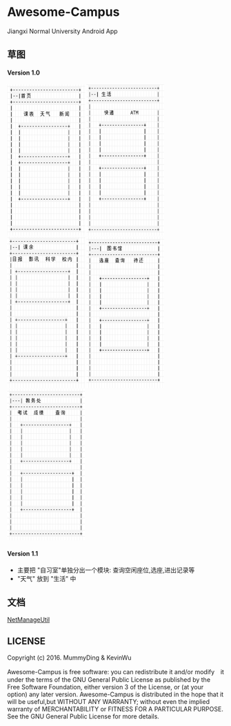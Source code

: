 # Awesome-Campus

Jiangxi Normal University Android App   


## 草图 


#### Version 1.0

<img src="/img/home-v1.0.png" width="180" height="350"/> 
<img src="/img/life-v1.0.png" width="180" height="350"/> 
<img src="/img/leisure-v1.0.png" width="180" height="350"/> 
<img src="/img/libary-v1.0.png" width="180" height="350"/> 
<img src="/img/eduction-v1.0.png" width="180" height="350"/> 


#### Version 1.1

  - 主要把 "自习室"单独分出一个模块: 查询空闲座位,选座,进出记录等
  - "天气" 放到 "生活" 中


## 文档

[NetManageUtil][0]

## LICENSE

Copyright (c) 2016.  MummyDing & KevinWu    
<p>Awesome-Campus is free software: you can redistribute it and/or modify　it under the terms of the GNU 
General Public License as published by the Free Software Foundation, either version 3 of the License, 
or (at your option) any later version.    
Awesome-Campus is distributed in the hope that it will be useful,but WITHOUT ANY WARRANTY; without 
even the implied warranty of MERCHANTABILITY or FITNESS FOR A PARTICULAR PURPOSE.  See the GNU General
Public License for more details.</p>


[0]: https://github.com/MummyDing/Awesome-Campus/blob/dev/Doc/NetManageUtil%E8%AF%B4%E6%98%8E.md
